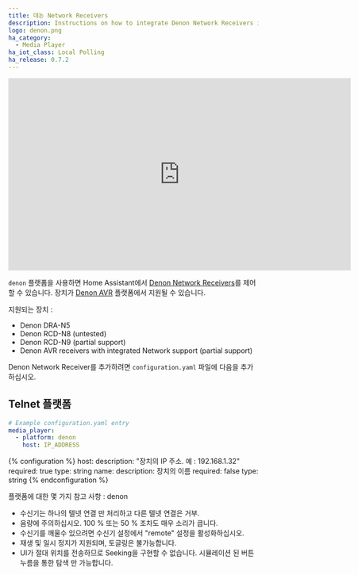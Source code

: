 ```yaml
---
title: 데논 Network Receivers
description: Instructions on how to integrate Denon Network Receivers into Home Assistant.
logo: denon.png
ha_category:
  - Media Player
ha_iot_class: Local Polling
ha_release: 0.7.2
---
```


<iframe width="690" height="388" src="https://www.youtube.com/embed/jZInNxclqsU" frameborder="0" allow="accelerometer; autoplay; encrypted-media; gyroscope; picture-in-picture" allowfullscreen></iframe>

`denon` 플랫폼을 사용하면 Home Assistant에서 [Denon Network Receivers](https://www.denon.co.uk/chg/product/compactsystems/networkmusicsystems/ceolpiccolo)를 제어할 수 있습니다. 장치가 [Denon AVR] 플랫폼에서 지원될 수 있습니다.

지원되는 장치 :

- Denon DRA-N5
- Denon RCD-N8 (untested)
- Denon RCD-N9 (partial support)
- Denon AVR receivers with integrated Network support (partial support)

Denon Network Receiver를 추가하려면 `configuration.yaml` 파일에 다음을 추가 하십시오.

## Telnet 플랫폼

```yaml
# Example configuration.yaml entry
media_player:
  - platform: denon
    host: IP_ADDRESS
```

{% configuration %}
host:
  description: "장치의 IP 주소. 예 : 192.168.1.32"
  required: true
  type: string
name:
  description: 장치의 이름
  required: false
  type: string
{% endconfiguration %}

플랫폼에 대한 몇 가지 참고 사항 : denon

- 수신기는 하나의 텔넷 연결 만 처리하고 다른 텔넷 연결은 거부.
- 음량에 주의하십시오. 100 % 또는 50 % 조차도 매우 소리가 큽니다.
- 수신기를 깨울수 있으려면 수신기 설정에서 "remote" 설정을 활성화하십시오.
- 재생 및 일시 정지가 지원되며, 토글링은 불가능합니다. 
- UI가 절대 위치를 전송하므로 Seeking을 구현할 수 없습니다. 시뮬레이션 된 버튼 누름을 통한 탐색 만 가능합니다.

[Denon AVR]: /integrations/denonavr/
